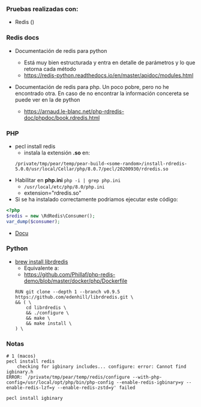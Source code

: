 ### Pruebas realizadas con:
- Redis ()

### Redis docs
- Documentación de redis para python
    - Está muy bien estructurada y entra en detalle de parámetros y lo que retorna cada método 
    - https://redis-python.readthedocs.io/en/master/apidoc/modules.html
    
- Documentación de redis para php. Un poco pobre, pero no he encontrado otra. En caso de no encontrar la información concereta se puede ver en la de python
    - https://arnaud.le-blanc.net/php-rdredis-doc/phpdoc/book.rdredis.html

### PHP
- pecl install redis
    - instala la extensión **.so** en:
    ``` 
    /private/tmp/pear/temp/pear-build-<some-random>/install-rdredis-5.0.0/usr/local/Cellar/php/8.0.7/pecl/20200930/rdredis.so
    ```
- Habilitar en **php.ini** `php -i | grep php.ini`
    - `/usr/local/etc/php/8.0/php.ini`  
    - extension="rdredis.so"
- Si se ha instalado correctamente podriamos ejecutar este código:
```php
<?php
$redis = new \RdRedis\Consumer();
var_dump($consumer);
```
- [Docu](https://arnaud.le-blanc.net/php-rdredis-doc/phpdoc/book.rdredis.html)

### Python
- [brew install librdredis](https://formulae.brew.sh/formula/librdredis)
    - Equivalente a:
    - https://github.com/Phillaf/php-redis-demo/blob/master/docker/php/Dockerfile
    ```sys
    RUN git clone --depth 1 --branch v0.9.5 https://github.com/edenhill/librdredis.git \
    && ( \
        cd librdredis \
        && ./configure \
        && make \
        && make install \
    ) \
    ```

### Notas 
```
# 1 (macos)
pecl install redis
    checking for igbinary includes... configure: error: Cannot find igbinary.h
ERROR: `/private/tmp/pear/temp/redis/configure --with-php-config=/usr/local/opt/php/bin/php-config --enable-redis-igbinary=y --enable-redis-lzf=y --enable-redis-zstd=y' failed

pecl install igbinary

```
